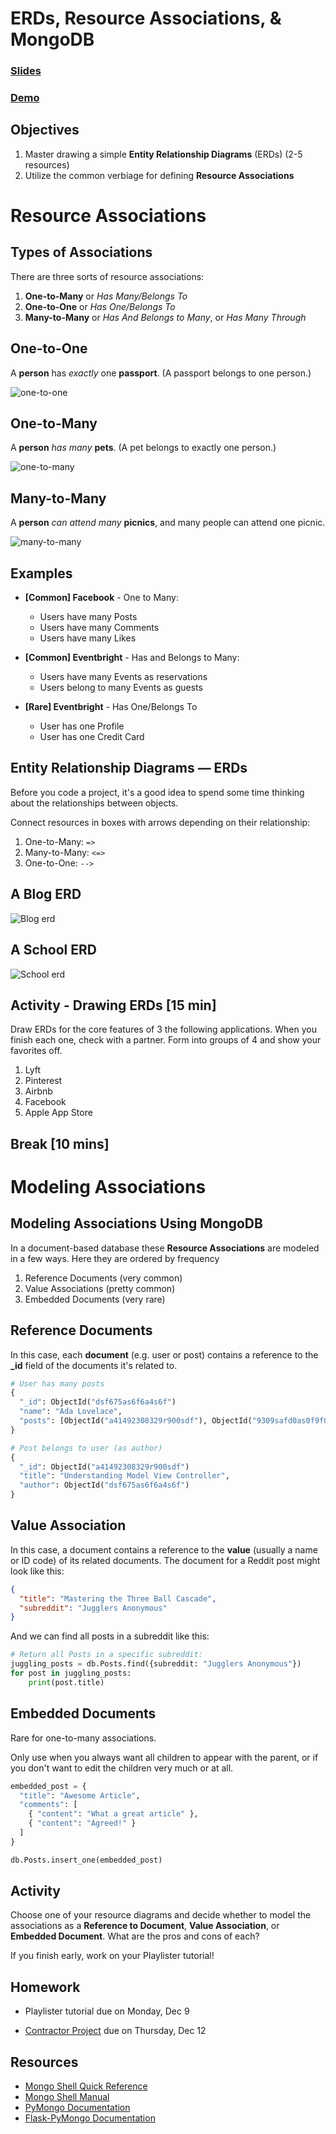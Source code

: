<!-- .slide: data-background="./../Images/header.svg" data-background-repeat="none" data-background-size="40% 40%" data-background-position="center 10%" class="header" -->
# ERDs, Resource Associations, & MongoDB

### [Slides](https://make-school-courses.github.io/BEW-1.1-RESTful-and-Resourceful-MVC-Architecture/Slides/09-ERDs-Resource-Associations-and-MongoDB/README ':ignore')
### [Demo](https://github.com/Make-School-Courses/BEW-1.1-RESTful-and-Resourceful-MVC-Architecture/tree/master/Lessons/09-ERDs-Resource-Associations-and-MongoDB/demo)

<!-- > -->

## Objectives

1. Master drawing a simple **Entity Relationship Diagrams** (ERDs) (2-5 resources)
1. Utilize the common verbiage for defining **Resource Associations**

<!-- > -->

# Resource Associations

<!-- v -->

## Types of Associations

There are three sorts of resource associations:

1. **One-to-Many** or *Has Many/Belongs To*
1. **One-to-One** or *Has One/Belongs To*
1. **Many-to-Many** or *Has And Belongs to Many*, or *Has Many Through*

<!-- v -->

## One-to-One

A **person** has _exactly_ one **passport**. (A passport belongs to one person.)

![one-to-one](assets/one-to-one.png)

<!-- v -->

## One-to-Many

A **person** _has many_ **pets**. (A pet belongs to exactly one person.)

![one-to-many](assets/one-to-many.png)

<!-- v -->

## Many-to-Many

A **person** _can attend many_ **picnics**, and many people can attend one picnic.

![many-to-many](assets/many-to-many.png)

<!-- v -->

## Examples

<div class="compact">

* **[Common] Facebook** - One to Many:
    * Users have many Posts
    * Users have many Comments
    * Users have many Likes

* **[Common] Eventbright** - Has and Belongs to Many:
    * Users have many Events as reservations
    * Users belong to many Events as guests

* **[Rare] Eventbright** - Has One/Belongs To
    * User has one Profile
    * User has one Credit Card
</div>

<!-- v -->

## Entity Relationship Diagrams — ERDs

Before you code a project, it's a good idea to spend some time thinking about the relationships between objects.

Connect resources in boxes with arrows depending on their relationship:

1. One-to-Many: `=>`
1. Many-to-Many: `<=>`
1. One-to-One: `-->`

<!-- v -->

## A Blog ERD

![Blog erd](assets/blog-erd.png)

<!-- v -->

## A School ERD

![School erd](assets/school-erd.png)

<!-- v -->

## Activity - Drawing ERDs [15 min]

Draw ERDs for the core features of 3 the following applications. When you finish each one, check with a partner. Form into groups of 4 and show your favorites off.

1. Lyft
1. Pinterest
1. Airbnb
1. Facebook
1. Apple App Store

<!-- > -->


## Break [10 mins]
<!-- .slide: data-background="#087CB8" -->

<!-- > -->

# Modeling Associations

<!-- v -->

## Modeling Associations Using MongoDB

In a document-based database these **Resource Associations** are modeled in a few ways. Here they are ordered by frequency

1. Reference Documents (very common)
2. Value Associations (pretty common)
3. Embedded Documents (very rare)

<!-- v -->

## Reference Documents

In this case, each **document** (e.g. user or post) contains a reference to the **_id** field of the documents it's related to.

```py
# User has many posts
{
  "_id": ObjectId("dsf675as6f6a4s6f")
  "name": "Ada Lovelace",
  "posts": [ObjectId("a41492308329r900sdf"), ObjectId("9309safd0as0f9f098af")]
}

# Post belongs to user (as author)
{
  "_id": ObjectId("a41492308329r900sdf")
  "title": "Understanding Model View Controller",
  "author": ObjectId("dsf675as6f6a4s6f")
}
```

<!-- v -->

## Value Association

In this case, a document contains a reference to the **value** (usually a name or ID code) of its related documents. The document for a Reddit post might look like this:

```json
{
  "title": "Mastering the Three Ball Cascade",
  "subreddit": "Jugglers Anonymous"
}
```

And we can find all posts in a subreddit like this:

```py
# Return all Posts in a specific subreddit:
juggling_posts = db.Posts.find({subreddit: "Jugglers Anonymous"})
for post in juggling_posts:
    print(post.title)
```

<!-- v -->

## Embedded Documents

Rare for one-to-many associations.

Only use when you always want all children to appear with the parent, or if you don't want to edit the children very much or at all.

```py
embedded_post = {
  "title": "Awesome Article",
  "comments": [
    { "content": "What a great article" },
    { "content": "Agreed!" }
  ]
}

db.Posts.insert_one(embedded_post)
```

<!-- v -->

## Activity

Choose one of your resource diagrams and decide whether to model the associations as a **Reference to Document**, **Value Association**, or **Embedded Document**. What are the pros and cons of each?

If you finish early, work on your Playlister tutorial!

<!-- > -->

<!-- .slide: data-background="#0D4062" -->
## Homework

- Playlister tutorial due on Monday, Dec 9

- [Contractor Project](https://docs.google.com/document/d/1C8eOyLBeGMKJ2y50QwLU5tWjNb2JVcpAE4khUBIfm0U/edit) due on Thursday, Dec 12

<!-- > -->

## Resources

- [Mongo Shell Quick Reference](https://docs.mongodb.com/manual/reference/mongo-shell/)
- [Mongo Shell Manual](https://docs.mongodb.com/manual/mongo/)
- [PyMongo Documentation](https://api.mongodb.com/python/current/)
- [Flask-PyMongo Documentation](https://flask-pymongo.readthedocs.io/en/latest/)
